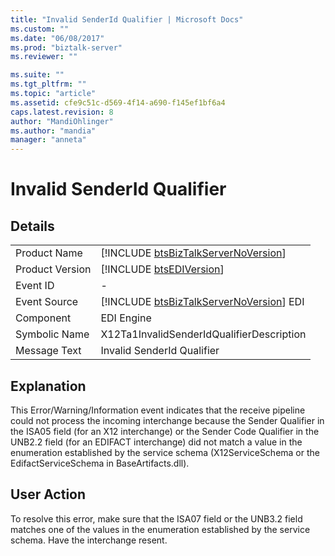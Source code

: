 ```yaml
---
title: "Invalid SenderId Qualifier | Microsoft Docs"
ms.custom: ""
ms.date: "06/08/2017"
ms.prod: "biztalk-server"
ms.reviewer: ""

ms.suite: ""
ms.tgt_pltfrm: ""
ms.topic: "article"
ms.assetid: cfe9c51c-d569-4f14-a690-f145ef1bf6a4
caps.latest.revision: 8
author: "MandiOhlinger"
ms.author: "mandia"
manager: "anneta"
---
```

# Invalid SenderId Qualifier
## Details  
  
|                 |                                                                                         |
|-----------------|-----------------------------------------------------------------------------------------|
|  Product Name   |   [!INCLUDE [btsBizTalkServerNoVersion](../includes/btsbiztalkservernoversion-md.md)]   |
| Product Version |               [!INCLUDE [btsEDIVersion](../includes/btsediversion-md.md)]               |
|    Event ID     |                                            -                                            |
|  Event Source   | [!INCLUDE [btsBizTalkServerNoVersion](../includes/btsbiztalkservernoversion-md.md)] EDI |
|    Component    |                                       EDI Engine                                        |
|  Symbolic Name  |                        X12Ta1InvalidSenderIdQualifierDescription                        |
|  Message Text   |                               Invalid SenderId Qualifier                                |
  
## Explanation  
 This Error/Warning/Information event indicates that the receive pipeline could not process the incoming interchange because the Sender Qualifier in the ISA05 field (for an X12 interchange) or the Sender Code Qualifier in the UNB2.2 field (for an EDIFACT interchange) did not match a value in the enumeration established by the service schema (X12ServiceSchema or the EdifactServiceSchema in BaseArtifacts.dll).  
  
## User Action  
 To resolve this error, make sure that the ISA07 field or the UNB3.2 field matches one of the values in the enumeration established by the service schema. Have the interchange resent.